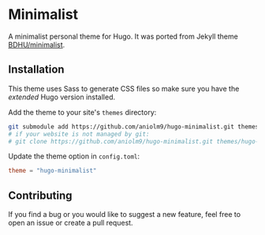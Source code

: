 # Minimalist

A minimalist personal theme for Hugo. It was ported from Jekyll theme [BDHU/minimalist](https://github.com/BDHU/minimalist).

## Installation
This theme uses Sass to generate CSS files so make sure you have the
*extended* Hugo version installed.

Add the theme to your site's `themes` directory:
```bash
git submodule add https://github.com/aniolm9/hugo-minimalist.git themes/hugo-minimalist
# if your website is not managed by git:
# git clone https://github.com/aniolm9/hugo-minimalist.git themes/hugo-minimalist
```

Update the theme option in `config.toml`:
```toml
theme = "hugo-minimalist"
```

## Contributing
If you find a bug or you would like to suggest a new feature, feel free to open an issue or create a pull request.
